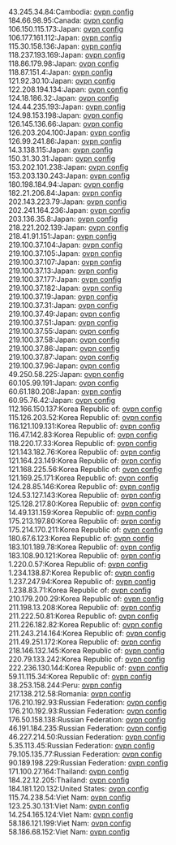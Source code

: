 43.245.34.84:Cambodia: [ovpn config](vpn/43_245_34_84.ovpn)  
184.66.98.95:Canada: [ovpn config](vpn/184_66_98_95.ovpn)  
106.150.115.173:Japan: [ovpn config](vpn/106_150_115_173.ovpn)  
106.177.161.112:Japan: [ovpn config](vpn/106_177_161_112.ovpn)  
115.30.158.136:Japan: [ovpn config](vpn/115_30_158_136.ovpn)  
118.237.193.169:Japan: [ovpn config](vpn/118_237_193_169.ovpn)  
118.86.179.98:Japan: [ovpn config](vpn/118_86_179_98.ovpn)  
118.87.151.4:Japan: [ovpn config](vpn/118_87_151_4.ovpn)  
121.92.30.10:Japan: [ovpn config](vpn/121_92_30_10.ovpn)  
122.208.194.134:Japan: [ovpn config](vpn/122_208_194_134.ovpn)  
124.18.186.32:Japan: [ovpn config](vpn/124_18_186_32.ovpn)  
124.44.235.193:Japan: [ovpn config](vpn/124_44_235_193.ovpn)  
124.98.153.198:Japan: [ovpn config](vpn/124_98_153_198.ovpn)  
126.145.136.66:Japan: [ovpn config](vpn/126_145_136_66.ovpn)  
126.203.204.100:Japan: [ovpn config](vpn/126_203_204_100.ovpn)  
126.99.241.86:Japan: [ovpn config](vpn/126_99_241_86.ovpn)  
14.3.138.115:Japan: [ovpn config](vpn/14_3_138_115.ovpn)  
150.31.30.31:Japan: [ovpn config](vpn/150_31_30_31.ovpn)  
153.202.101.238:Japan: [ovpn config](vpn/153_202_101_238.ovpn)  
153.203.130.243:Japan: [ovpn config](vpn/153_203_130_243.ovpn)  
180.198.184.94:Japan: [ovpn config](vpn/180_198_184_94.ovpn)  
182.21.206.84:Japan: [ovpn config](vpn/182_21_206_84.ovpn)  
202.143.223.79:Japan: [ovpn config](vpn/202_143_223_79.ovpn)  
202.241.164.236:Japan: [ovpn config](vpn/202_241_164_236.ovpn)  
203.136.35.8:Japan: [ovpn config](vpn/203_136_35_8.ovpn)  
218.221.202.139:Japan: [ovpn config](vpn/218_221_202_139.ovpn)  
218.41.91.151:Japan: [ovpn config](vpn/218_41_91_151.ovpn)  
219.100.37.104:Japan: [ovpn config](vpn/219_100_37_104.ovpn)  
219.100.37.105:Japan: [ovpn config](vpn/219_100_37_105.ovpn)  
219.100.37.107:Japan: [ovpn config](vpn/219_100_37_107.ovpn)  
219.100.37.13:Japan: [ovpn config](vpn/219_100_37_13.ovpn)  
219.100.37.177:Japan: [ovpn config](vpn/219_100_37_177.ovpn)  
219.100.37.182:Japan: [ovpn config](vpn/219_100_37_182.ovpn)  
219.100.37.19:Japan: [ovpn config](vpn/219_100_37_19.ovpn)  
219.100.37.31:Japan: [ovpn config](vpn/219_100_37_31.ovpn)  
219.100.37.49:Japan: [ovpn config](vpn/219_100_37_49.ovpn)  
219.100.37.51:Japan: [ovpn config](vpn/219_100_37_51.ovpn)  
219.100.37.55:Japan: [ovpn config](vpn/219_100_37_55.ovpn)  
219.100.37.58:Japan: [ovpn config](vpn/219_100_37_58.ovpn)  
219.100.37.86:Japan: [ovpn config](vpn/219_100_37_86.ovpn)  
219.100.37.87:Japan: [ovpn config](vpn/219_100_37_87.ovpn)  
219.100.37.96:Japan: [ovpn config](vpn/219_100_37_96.ovpn)  
49.250.58.225:Japan: [ovpn config](vpn/49_250_58_225.ovpn)  
60.105.99.191:Japan: [ovpn config](vpn/60_105_99_191.ovpn)  
60.61.180.208:Japan: [ovpn config](vpn/60_61_180_208.ovpn)  
60.95.76.42:Japan: [ovpn config](vpn/60_95_76_42.ovpn)  
112.166.150.137:Korea Republic of: [ovpn config](vpn/112_166_150_137.ovpn)  
115.126.203.52:Korea Republic of: [ovpn config](vpn/115_126_203_52.ovpn)  
116.121.109.131:Korea Republic of: [ovpn config](vpn/116_121_109_131.ovpn)  
116.47.142.83:Korea Republic of: [ovpn config](vpn/116_47_142_83.ovpn)  
118.220.17.33:Korea Republic of: [ovpn config](vpn/118_220_17_33.ovpn)  
121.143.182.76:Korea Republic of: [ovpn config](vpn/121_143_182_76.ovpn)  
121.164.23.149:Korea Republic of: [ovpn config](vpn/121_164_23_149.ovpn)  
121.168.225.56:Korea Republic of: [ovpn config](vpn/121_168_225_56.ovpn)  
121.169.25.171:Korea Republic of: [ovpn config](vpn/121_169_25_171.ovpn)  
124.28.85.146:Korea Republic of: [ovpn config](vpn/124_28_85_146.ovpn)  
124.53.127.143:Korea Republic of: [ovpn config](vpn/124_53_127_143.ovpn)  
125.128.217.80:Korea Republic of: [ovpn config](vpn/125_128_217_80.ovpn)  
14.49.131.159:Korea Republic of: [ovpn config](vpn/14_49_131_159.ovpn)  
175.213.197.80:Korea Republic of: [ovpn config](vpn/175_213_197_80.ovpn)  
175.214.170.211:Korea Republic of: [ovpn config](vpn/175_214_170_211.ovpn)  
180.67.6.123:Korea Republic of: [ovpn config](vpn/180_67_6_123.ovpn)  
183.101.189.78:Korea Republic of: [ovpn config](vpn/183_101_189_78.ovpn)  
183.108.90.121:Korea Republic of: [ovpn config](vpn/183_108_90_121.ovpn)  
1.220.0.57:Korea Republic of: [ovpn config](vpn/1_220_0_57.ovpn)  
1.234.138.87:Korea Republic of: [ovpn config](vpn/1_234_138_87.ovpn)  
1.237.247.94:Korea Republic of: [ovpn config](vpn/1_237_247_94.ovpn)  
1.238.83.71:Korea Republic of: [ovpn config](vpn/1_238_83_71.ovpn)  
210.179.200.29:Korea Republic of: [ovpn config](vpn/210_179_200_29.ovpn)  
211.198.13.208:Korea Republic of: [ovpn config](vpn/211_198_13_208.ovpn)  
211.222.50.81:Korea Republic of: [ovpn config](vpn/211_222_50_81.ovpn)  
211.226.182.82:Korea Republic of: [ovpn config](vpn/211_226_182_82.ovpn)  
211.243.214.164:Korea Republic of: [ovpn config](vpn/211_243_214_164.ovpn)  
211.49.251.172:Korea Republic of: [ovpn config](vpn/211_49_251_172.ovpn)  
218.146.132.145:Korea Republic of: [ovpn config](vpn/218_146_132_145.ovpn)  
220.79.133.242:Korea Republic of: [ovpn config](vpn/220_79_133_242.ovpn)  
222.236.130.144:Korea Republic of: [ovpn config](vpn/222_236_130_144.ovpn)  
59.11.115.34:Korea Republic of: [ovpn config](vpn/59_11_115_34.ovpn)  
38.253.158.244:Peru: [ovpn config](vpn/38_253_158_244.ovpn)  
217.138.212.58:Romania: [ovpn config](vpn/217_138_212_58.ovpn)  
176.210.192.93:Russian Federation: [ovpn config](vpn/176_210_192_93.ovpn)  
176.210.192.93:Russian Federation: [ovpn config](vpn/176_210_192_93.ovpn)  
176.50.158.138:Russian Federation: [ovpn config](vpn/176_50_158_138.ovpn)  
46.191.184.235:Russian Federation: [ovpn config](vpn/46_191_184_235.ovpn)  
46.227.214.50:Russian Federation: [ovpn config](vpn/46_227_214_50.ovpn)  
5.35.113.45:Russian Federation: [ovpn config](vpn/5_35_113_45.ovpn)  
79.105.135.77:Russian Federation: [ovpn config](vpn/79_105_135_77.ovpn)  
90.189.198.229:Russian Federation: [ovpn config](vpn/90_189_198_229.ovpn)  
171.100.27.164:Thailand: [ovpn config](vpn/171_100_27_164.ovpn)  
184.22.12.205:Thailand: [ovpn config](vpn/184_22_12_205.ovpn)  
184.181.120.132:United States: [ovpn config](vpn/184_181_120_132.ovpn)  
115.74.238.54:Viet Nam: [ovpn config](vpn/115_74_238_54.ovpn)  
123.25.30.131:Viet Nam: [ovpn config](vpn/123_25_30_131.ovpn)  
14.254.165.124:Viet Nam: [ovpn config](vpn/14_254_165_124.ovpn)  
58.186.121.199:Viet Nam: [ovpn config](vpn/58_186_121_199.ovpn)  
58.186.68.152:Viet Nam: [ovpn config](vpn/58_186_68_152.ovpn)  
